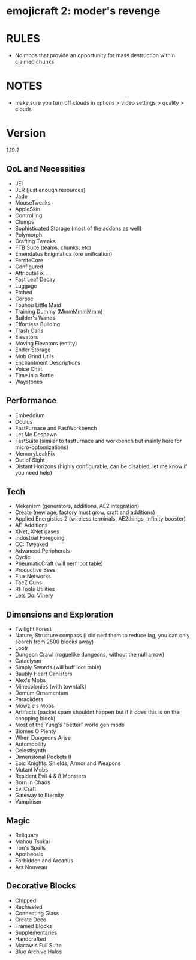 # emojicraft 2: moder's revenge

# RULES
* No mods that provide an opportunity for mass destruction within claimed chunks

# NOTES
* make sure you turn off clouds in options > video settings > quality > clouds

# Version
1.19.2

## QoL and Necessities 
* JEI
* JER (just enough resources)
* Jade
* MouseTweaks
* AppleSkin
* Controlling
* Clumps
* Sophisticated Storage (most of the addons as well)
* Polymorph
* Crafting Tweaks
* FTB Suite (teams, chunks, etc)
* Emendatus Enigmatica (ore unification)
* FerriteCore
* Configured
* AttributeFix
* Fast Leaf Decay
* Luggage
* Etched
* Corpse
* Touhou Little Maid
* Training Dummy (MmmMmmMmm)
* Builder's Wands
* Effortless Building
* Trash Cans
* Elevators
* Moving Elevators (entity)
* Ender Storage
* Mob Grind Utils
* Enchantment Descriptions
* Voice Chat
* Time in a Bottle
* Waystones

## Performance 
* Embeddium
* Oculus
* FastFurnace and FastWorkbench
* Let Me Despawn
* FastSuite (similar to fastfurnace and workbench but mainly here for micro-optomizations)
* MemoryLeakFix
* Out of Sight
* Distant Horizons (highly configurable, can be disabled, let me know if you need help)

## Tech
* Mekanism (generators, additions, AE2 integration)
* Create (new age, factory must grow, craft and additions)
* Applied Energistics 2 (wireless terminals, AE2things, Infinity booster)
* AE-Additions
* XNet, XNet gases
* Industrial Foregoing
* CC: Tweaked
* Advanced Peripherals
* Cyclic
* PneumaticCraft (will nerf loot table)
* Productive Bees
* Flux Networks
* TacZ Guns
* RFTools Utilities
* Lets Do: Vinery

## Dimensions and Exploration
* Twilight Forest
* Nature, Structure compass (i did nerf them to reduce lag, you can only search from 2500 blocks away)
* Lootr
* Dungeon Crawl (roguelike dungeons, without the null arrow)
* Cataclysm
* Simply Swords (will buff loot table)
* Baubly Heart Canisters
* Alex's Mobs
* Minecolonies (with towntalk)
* Domum Ornamentum
* Paragliders
* Mowzie's Mobs
* Artifacts (packet spam shouldnt happen but if it does this is on the chopping block)
* Most of the Yung's "better" world gen mods
* Biomes O Plenty
* When Dungeons Arise
* Automobility
* Celestisynth
* Dimensional Pockets II
* Epic Knights: Shields, Armor and Weapons
* Mutant Mobs
* Resident Evil 4 & 8 Monsters
* Born in Chaos
* EvilCraft
* Gateway to Eternity
* Vampirism

## Magic 
* Reliquary
* Mahou Tsukai
* Iron's Spells
* Apotheosis
* Forbidden and Arcanus
* Ars Nouveau

## Decorative Blocks
* Chipped
* Rechiseled
* Connecting Glass
* Create Deco
* Framed Blocks
* Supplementaries
* Handcrafted
* Macaw's Full Suite
* Blue Archive Halos
